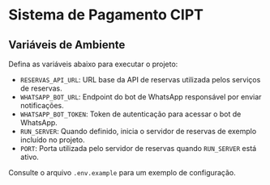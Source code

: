 # Sistema de Pagamento CIPT

## Variáveis de Ambiente

Defina as variáveis abaixo para executar o projeto:

- `RESERVAS_API_URL`: URL base da API de reservas utilizada pelos serviços de reservas.
- `WHATSAPP_BOT_URL`: Endpoint do bot de WhatsApp responsável por enviar notificações.
- `WHATSAPP_BOT_TOKEN`: Token de autenticação para acessar o bot de WhatsApp.
- `RUN_SERVER`: Quando definido, inicia o servidor de reservas de exemplo incluído no projeto.
- `PORT`: Porta utilizada pelo servidor de reservas quando `RUN_SERVER` está ativo.

Consulte o arquivo `.env.example` para um exemplo de configuração.
